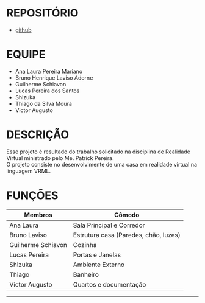 # REPOSITÓRIO
- [github](https://github.com/brunolaviso/house-vrml)

# EQUIPE
- Ana Laura Pereira Mariano
- Bruno Henrique Laviso Adorne
- Guilherme Schiavon
- Lucas Pereira dos Santos
- Shizuka
- Thiago da Silva Moura
- Victor Augusto

# DESCRIÇÃO
Esse projeto é resultado do trabalho solicitado na disciplina de Realidade Virtual ministrado pelo Me. Patrick Pereira. <br>
O projeto consiste no desenvolvimente de uma casa em realidade virtual na linguagem VRML.

# FUNÇÕES
| Membros | Cômodo |
| ----------- | ---------- |
| Ana Laura | Sala Principal e Corredor |
| Bruno Laviso | Estrutura casa (Paredes, chão, luzes) |
| Guilherme Schiavon | Cozinha |
| Lucas Pereira | Portas e Janelas |
| Shizuka | Ambiente Externo |
| Thiago | Banheiro |
| Victor Augusto | Quartos e documentação |
-------

